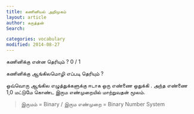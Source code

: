 ```yaml
---
title: கணினியல் அறிமுகம்
layout: article 
author: கருத்தன்
Search:  

categories: vocabulary
modified: 2014-08-27
---
```

கணினிக்கு என்ன தெரியும் ?
0 / 1

கணினிக்கு ஆங்கிலமொழி எப்படி தெரியும் ? 

ஒவ்வொரு ஆங்கில எழுத்துக்களுக்கு ஈடாக ஒரு எண்ணை ஒதுக்கி . அந்த எண்ணை 1,0 மட்டுமே கொண்ட இரும எண்முறையில் மாற்றுவதன் மூலம்.

> இருமம் = Binary / இரும எண்முறை = Binary Number System
